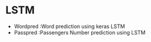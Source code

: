 # LSTM
- Wordpred :Word prediction using keras LSTM 
- Passpred :Passengers Number prediction using LSTM

